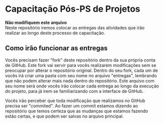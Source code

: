 # Capacitação Pós-PS de Projetos

**Não modifiquem este arquivo**  
Neste repositório iremos colocar as entregas das atividades que irão realizar ao longo deste processo de capacitação.

## Como irão funcionar as entregas
Vocês precisam fazer "fork" deste repositório dentro da sua própria conta de GitHub. Este fork vai servir para vocês realizarem modificações sem se preocupar por alterar o repositório original. Dentro do seu fork, cada um de vocês irá criar uma pasta com seu nome no arquivo "entregas", lembrando que não podem alterar mais nada dentro do repositório. Este arquivo com seu nome será onde vocês irão colocar cada entrega ao longo da execução do projeto, para já irem se familiarizando com a interface de GitHub.  

Vocẽs irão perceber que toda modificação que realizamos no GitHub precisa ser "commited". Ao fazer um commit estamos dizendo ao repositório que temos certeza que as mudanças que estamos fazendo estão certas, e que podem ser salvas no arquivo principal.
